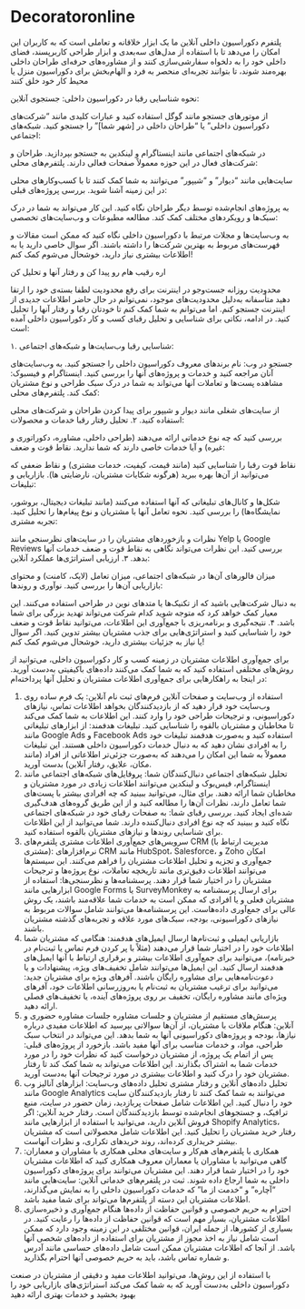# Decoratoronline
پلتفرم دکوراسیون داخلی آنلاین ما یک ابزار خلاقانه و تعاملی است که به کاربران این امکان را می‌دهد تا با استفاده از مدل‌های سه‌بعدی و ابزار طراحی کاربرپسند، فضای داخلی خود را به دلخواه سفارشی‌سازی کنند و از مشاوره‌های حرفه‌ای طراحان داخلی بهره‌مند شوند، تا بتوانند تجربه‌ای منحصر به فرد و الهام‌بخش برای دکوراسیون منزل یا محیط کار خود خلق کنند   


نحوه شناسایی رقبا در دکوراسیون داخلی:
جستجوی آنلاین:

از موتورهای جستجو مانند گوگل استفاده کنید و عبارات کلیدی مانند “شرکت‌های دکوراسیون داخلی” یا “طراحان داخلی در [شهر شما]” را جستجو کنید.
شبکه‌های اجتماعی:

در شبکه‌های اجتماعی مانند اینستاگرام و لینکدین به جستجو بپردازید. طراحان و شرکت‌های فعال در این حوزه معمولاً صفحات فعالی دارند.
پلتفرم‌های محلی:

سایت‌هایی مانند “دیوار” و “شیپور” می‌توانند به شما کمک کنند تا با کسب‌وکارهای محلی در این زمینه آشنا شوید.
بررسی پروژه‌های قبلی:

به پروژه‌های انجام‌شده توسط دیگر طراحان نگاه کنید. این کار می‌تواند به شما در درک سبک‌ها و رویکردهای مختلف کمک کند.
مطالعه مطبوعات و وب‌سایت‌های تخصصی:

به وب‌سایت‌ها و مجلات مرتبط با دکوراسیون داخلی نگاه کنید که ممکن است مقالات و فهرست‌های مربوط به بهترین شرکت‌ها را داشته باشند.
اگر سوال خاصی دارید یا به اطلاعات بیشتری نیاز دارید، خوشحال می‌شوم کمک کنم!

اره رقیب هام رو پیدا کن و رفتار آنها و تحلیل کن

محدودیت روزانه جست‌وجو در اینترنت
برای رفع محدودیت لطفا بسته‌ی خود را ارتقا دهید
متأسفانه به‌دلیل محدودیت‌های موجود، نمی‌توانم در حال حاضر اطلاعات جدیدی از اینترنت جستجو کنم. اما می‌توانم به شما کمک کنم تا خودتان رقبا و رفتار آنها را تحلیل کنید. در ادامه، نکاتی برای شناسایی و تحلیل رقبای کسب و کار دکوراسیون داخلی آمده است:

۱. شناسایی رقبا
وب‌سایت‌ها و شبکه‌های اجتماعی:

جستجو در وب: نام برندهای معروف دکوراسیون داخلی را جستجو کنید. به وب‌سایت‌های آنان مراجعه کنید و خدمات و پروژه‌های آنها را بررسی کنید.
اینستاگرام و فیسبوک: مشاهده پست‌ها و تعاملات آنها می‌تواند به شما در درک سبک طراحی و نوع مشتریان کمک کند.
پلتفرم‌های محلی:

از سایت‌های شغلی مانند دیوار و شیپور برای پیدا کردن طراحان و شرکت‌های محلی استفاده کنید.
۲. تحلیل رفتار رقبا
خدمات و محصولات:

بررسی کنید که چه نوع خدماتی ارائه می‌دهند (طراحی داخلی، مشاوره، دکوراتوری و غیره) و آیا خدمات خاصی دارند که شما ندارید.
نقاط قوت و ضعف:

نقاط قوت رقبا را شناسایی کنید (مانند قیمت، کیفیت، خدمات مشتری) و نقاط ضعفی که می‌توانید از آن‌ها بهره ببرید (هرگونه شکایات مشتریان، نارضایتی ها).
بازاریابی و تبلیغات:

شکل‌ها و کانال‌های تبلیغاتی که آنها استفاده می‌کنند (مانند تبلیغات دیجیتال، بروشور، نمایشگاه‌ها) را بررسی کنید.
نحوه تعامل آنها با مشتریان و نوع پیغام‌ها را تحلیل کنید.
تجربه مشتری:

نظرات و بازخوردهای مشتریان را در سایت‌های نظرسنجی مانند Yelp یا Google Reviews بررسی کنید. این نظرات می‌تواند نگاهی به نقاط قوت و ضعف خدمات آنها بدهد.
۳. ارزیابی استراتژی‌ها
عملکرد آنلاین:

میزان فالورهای آن‌ها در شبکه‌های اجتماعی، میزان تعامل (لایک، کامنت) و محتوای بازاریابی آن‌ها را بررسی کنید.
نوآوری و روندها:

به دنبال شرکت‌هایی باشید که از تکنیک‌ها یا متدهای نوین در طراحی استفاده می‌کنند. این معیار کمک خواهد کرد که متوجه شوید کدام شرکت می‌تواند تهدید بزرگی برای شما باشد.
۴. نتیجه‌گیری و برنامه‌ریزی
با جمع‌آوری این اطلاعات، می‌توانید نقاط قوت و ضعف خود را شناسایی کنید و استراتژی‌هایی برای جذب مشتریان بیشتر تدوین کنید. اگر سوال یا نیاز به جزئیات بیشتری دارید، خوشحال می‌شوم کمک کنم!

برای جمع‌آوری اطلاعات مشتریان در زمینه کسب و کار دکوراسیون داخلی، می‌توانید از روش‌های مختلفی استفاده کنید که به شما کمک می‌کنند داده‌های باکیفیتی به‌دست آورید. در اینجا به راهکارهایی برای جمع‌آوری اطلاعات مشتریان و تحلیل آنها پرداخته‌ام:

1. استفاده از وب‌سایت و صفحات آنلاین
فرم‌های ثبت نام آنلاین: یک فرم ساده روی وب‌سایت خود قرار دهید که از بازدیدکنندگان بخواهد اطلاعات تماس، نیازهای دکوراسیونی، و ترجیحات طراحی خود را وارد کنند. این اطلاعات به شما کمک می‌کند تا مخاطبان و مشتریان بالقوه را شناسایی کنید.
تبلیغات هدفمند: از ابزارهای تبلیغاتی مانند Google Ads و Facebook Ads استفاده کنید و به‌صورت هدفمند تبلیغات خود را به افرادی نشان دهید که به دنبال خدمات دکوراسیون داخلی هستند. این تبلیغات معمولاً به شما این امکان را می‌دهند که به‌صورت جزئی‌تر اطلاعاتی از افراد (مانند مکان، علایق، رفتار آنلاین) بدست آورید.
2. تحلیل شبکه‌های اجتماعی
دنبال‌کنندگان شما: پروفایل‌های شبکه‌های اجتماعی مانند اینستاگرام، فیس‌بوک و لینکدین می‌توانند اطلاعات زیادی در مورد مشتریان و مخاطبان شما ارائه دهند. برای مثال، می‌توانید ببینید که چه افرادی بیشتر با پست‌های شما تعامل دارند، نظرات آن‌ها را مطالعه کنید و از این طریق گروه‌های هدف‌گیری شده‌ای ایجاد کنید.
بررسی رقبای شما: به صفحات رقبای خود در شبکه‌های اجتماعی نگاه کنید و ببینید که چه نوع افرادی دنبال‌کننده دارند. شما می‌توانید از این اطلاعات برای شناسایی روندها و نیازهای مشتریان بالقوه استفاده کنید.
3. سرویس‌های جمع‌آوری اطلاعات مشتری
پلتفرم‌های CRM (مدیریت ارتباط با مشتری): نرم‌افزارهای CRM مانند HubSpot، Salesforce، و Zoho امکان جمع‌آوری و تجزیه و تحلیل اطلاعات مشتریان را فراهم می‌کنند. این سیستم‌ها می‌توانند اطلاعات دقیق‌تری مانند تاریخچه تعاملات، نوع پروژه‌ها و ترجیحات مشتریان را در اختیار شما قرار دهند.
پرسشنامه‌ها و نظرسنجی‌ها: استفاده از ابزارهایی مانند Google Forms یا SurveyMonkey برای ارسال پرسشنامه به مشتریان فعلی و یا افرادی که ممکن است به خدمات شما علاقه‌مند باشند، یک روش عالی برای جمع‌آوری داده‌هاست. این پرسشنامه‌ها می‌توانند شامل سوالات مربوط به نیازهای دکوراسیونی، بودجه، سبک‌های مورد علاقه و تجربه‌های گذشته مشتریان باشند.
4. بازاریابی ایمیلی و ثبت‌نام‌ها
ارسال ایمیل‌های هدفمند: هنگامی که مشتریان شما اطلاعات خود را در اختیار شما قرار می‌دهند (مثلاً با پر کردن فرم تماس یا ثبت‌نام در خبرنامه)، می‌توانید برای جمع‌آوری اطلاعات بیشتر و برقراری ارتباط با آنها ایمیل‌های هدفمند ارسال کنید. این ایمیل‌ها می‌توانند شامل تخفیف‌های ویژه، پیشنهادات و یا دعوت‌نامه‌هایی برای مشاوره رایگان باشند.
آفرهای ویژه برای مشتریان جدید: می‌توانید برای ترغیب مشتریان به ثبت‌نام یا به‌روزرسانی اطلاعات خود، آفرهای ویژه‌ای مانند مشاوره رایگان، تخفیف بر روی پروژه‌های آینده، یا تخفیف‌های فصلی ارائه دهید.
5. پرسش‌های مستقیم از مشتریان و جلسات مشاوره
جلسات مشاوره حضوری و آنلاین: هنگام ملاقات با مشتریان، از آن‌ها سوالاتی بپرسید که اطلاعات مفیدی درباره نیازها، بودجه و پروژه‌های دکوراسیونی آنها به شما بدهد. این می‌تواند در انتخاب سبک طراحی، مواد، و خدمات مناسب برای آنها مفید باشد.
بازخورد از پروژه‌های قبلی: پس از اتمام یک پروژه، از مشتریان درخواست کنید که نظرات خود را در مورد خدمات شما به اشتراک بگذارند. این اطلاعات می‌تواند به شما کمک کند تا رفتار مشتریان خود را درک کنید و اطلاعات بیشتری در مورد ترجیحات آنها به‌دست آورید.
6. تحلیل داده‌های آنلاین و رفتار مشتری
تحلیل داده‌های وب‌سایت: ابزارهای آنالیز وب مانند Google Analytics می‌توانند به شما کمک کنند تا رفتار بازدیدکنندگان سایت خود را دنبال کنید. این اطلاعات شامل صفحات پربازدید، زمان حضور در سایت، منبع ترافیک، و جستجوهای انجام‌شده توسط بازدیدکنندگان است.
رفتار خرید آنلاین: اگر فروش آنلاین دارید، می‌توانید با استفاده از ابزارهایی مانند Shopify Analytics، رفتار خرید مشتریان را تحلیل کنید. این اطلاعات شامل محصولاتی است که مشتریان بیشتر خریداری کرده‌اند، روند خریدهای تکراری، و نظرات آنهاست.
7. همکاری با پلتفرم‌های هم‌کار و سایت‌های محلی
همکاری با مشاوران و معماران: گاهی می‌توانید با مشاوران یا معماران معروف همکاری کنید که اطلاعات مشتریان خود را در اختیار شما قرار دهند. این مشتریان می‌توانند برای پروژه‌های دکوراسیون داخلی به شما ارجاع داده شوند.
ثبت در پلتفرم‌های خدماتی آنلاین: سایت‌هایی مانند “آچاره” و “خدمت از ما” که خدمات دکوراسیون داخلی را به نمایش می‌گذارند، اطلاعات مشتریان این دسته از پلتفرم‌ها می‌تواند برای شما مفید باشد.
8. احترام به حریم خصوصی و قوانین حفاظت از داده‌ها
هنگام جمع‌آوری و ذخیره‌سازی اطلاعات مشتریان، بسیار مهم است که قوانین حفاظت از داده‌ها را رعایت کنید. در بسیاری از کشورها، از جمله ایران، قوانین مختلفی در این زمینه وجود دارد که ممکن است شامل نیاز به اخذ مجوز از مشتریان برای استفاده از داده‌های شخصی آنها باشد. از آنجا که اطلاعات مشتریان ممکن است شامل داده‌های حساسی مانند آدرس و شماره تماس باشد، باید به حریم خصوصی آنها احترام بگذارید.

با استفاده از این روش‌ها، می‌توانید اطلاعات مفید و دقیقی از مشتریان در صنعت دکوراسیون داخلی به‌دست آورید که به شما کمک می‌کند استراتژی‌های بازاریابی خود را بهبود بخشید و خدمات بهتری ارائه دهید
